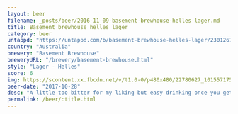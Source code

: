 ```yaml
---
layout: beer
filename: _posts/beer/2016-11-09-basement-brewhouse-helles-lager.md
title: Basement brewhouse helles lager
category: beer
untappd: "https://untappd.com/b/basement-brewhouse-helles-lager/2301267"
country: "Australia"
brewery: "Basement Brewhouse"
breweryURL: "/brewery/basement-brewhouse.html"
style: "Lager - Helles"
score: 6
img: https://scontent.xx.fbcdn.net/v/t1.0-0/p480x480/22780627_10155717526558745_7608815441796551638_n.jpg?oh=6e8281cf80ff448f4c55be37baefda38&oe=5B1C6BF9
beer-date: "2017-10-28"
desc: "A little too bitter for my liking but easy drinking once you get used to it"
permalink: /beer/:title.html
---
```

